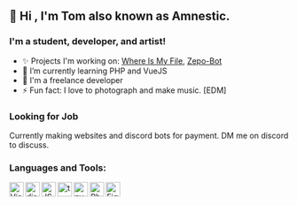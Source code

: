 ## 👋 Hi , I'm Tom also known as Amnestic.

### I'm a student, developer, and artist!

- ✨ Projects I'm working on:  [Where Is My File](https://github.com/Amnestic/WhereIsMyFile), [Zepo-Bot](https://github.com/Amnestic/Zepo)
- 🌱 I’m currently learning PHP and VueJS
- 🔨 I'm a freelance developer 
- ⚡ Fun fact: I love to photograph and make music. [EDM]<br />

### Looking for Job

Currently making websites and discord bots for payment. DM me on discord to discuss.<br />
<!--/Or contact me on [Fiverr]()--> 

### Languages and Tools:

<img align="left" alt="Visual Studio Code" width="26px" src="https://i.imgur.com/LwSdAlE.png" />
<img align="left" alt="discord.js" width="26px" src="https://i.imgur.com/SI1DZf3.png" />
<img align="left" alt="JS" width="26px" src="https://i.imgur.com/3u1wzwE.png" />
<img align="left" alt="ts" width="26px" src="https://i.imgur.com/vSgFULR.png" />
<img align="left" alt="py" width="26px" src="https://i.imgur.com/4pIzF9V.png" />
<img align="left" alt="Photoshop" width="26px" src="https://i.imgur.com/OC1RcS5.jpg" />
<img align="left" alt="Figma" width="26px" src="https://i.pinimg.com/originals/17/06/c9/1706c9f16bd08eb5e03f1df3e0a94a1c.png"/> <br />

